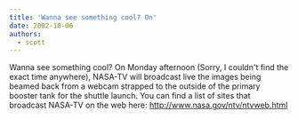 ```yaml
---
title: 'Wanna see something cool? On'
date: 2002-10-06
authors:
  - scott
---
```


Wanna see something cool? On Monday afternoon (Sorry, I couldn't find the exact time anywhere), NASA-TV will broadcast live the images being beamed back from a webcam strapped to the outside of the primary booster tank for the shuttle launch. You can find a list of sites that broadcast NASA-TV on the web here:
http://www.nasa.gov/ntv/ntvweb.html

